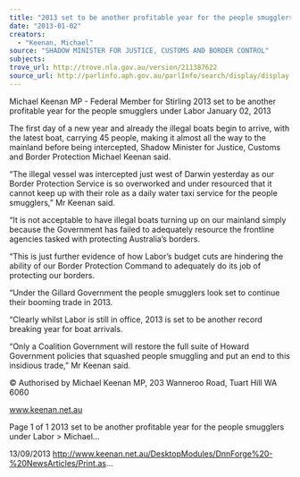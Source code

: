 ```yaml
---
title: "2013 set to be another profitable year for the people smugglers under Labor"
date: "2013-01-02"
creators:
  - "Keenan, Michael"
source: "SHADOW MINISTER FOR JUSTICE, CUSTOMS AND BORDER CONTROL"
subjects:
trove_url: http://trove.nla.gov.au/version/211387622
source_url: http://parlinfo.aph.gov.au/parlInfo/search/display/display.w3p;query=Id%3A%22media/pressrel/2723314%22
---
```


 Michael Keenan MP - Federal Member for  Stirling 2013 set to be another profitable year for the  people smugglers under Labor January 02, 2013

 The first day of a new year and already the illegal boats begin to arrive, with the latest boat, carrying 45 people, making it  almost all the way to the mainland before being intercepted, Shadow Minister for Justice, Customs and Border Protection  Michael Keenan said.

 “The illegal vessel was intercepted just west of Darwin yesterday as our Border Protection Service is so overworked and  under resourced that it cannot keep up with their role as a daily water taxi service for the people smugglers,” Mr Keenan  said.

 “It is not acceptable to have illegal boats turning up on our mainland simply because the Government has failed to  adequately resource the frontline agencies tasked with protecting Australia’s borders.

 “This is just further evidence of how Labor’s budget cuts are hindering the ability of our Border Protection Command to  adequately do its job of protecting our borders.

 “Under the Gillard Government the people smugglers look set to continue their booming trade in 2013.

 “Clearly whilst Labor is still in office, 2013 is set to be another record breaking year for boat arrivals.

 “Only a Coalition Government will restore the full suite of Howard Government policies that squashed people smuggling  and put an end to this insidious trade,” Mr Keenan said.

 © Authorised by Michael Keenan MP, 203 Wanneroo Road, Tuart Hill WA 6060

 www.keenan.net.au

 Page 1 of 1 2013 set to be another profitable year for the people smugglers under Labor > Michael...

 13/09/2013 http://www.keenan.net.au/DesktopModules/DnnForge%20-%20NewsArticles/Print.as...

